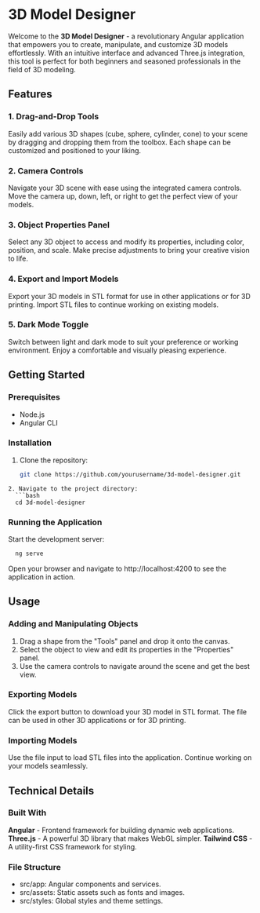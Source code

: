 # 3D Model Designer

Welcome to the **3D Model Designer** - a revolutionary Angular application that empowers you to create, manipulate, and customize 3D models effortlessly. With an intuitive interface and advanced Three.js integration, this tool is perfect for both beginners and seasoned professionals in the field of 3D modeling.

## Features

### 1. Drag-and-Drop Tools
Easily add various 3D shapes (cube, sphere, cylinder, cone) to your scene by dragging and dropping them from the toolbox. Each shape can be customized and positioned to your liking.

### 2. Camera Controls
Navigate your 3D scene with ease using the integrated camera controls. Move the camera up, down, left, or right to get the perfect view of your models.

### 3. Object Properties Panel
Select any 3D object to access and modify its properties, including color, position, and scale. Make precise adjustments to bring your creative vision to life.

### 4. Export and Import Models
Export your 3D models in STL format for use in other applications or for 3D printing. Import STL files to continue working on existing models.

### 5. Dark Mode Toggle
Switch between light and dark mode to suit your preference or working environment. Enjoy a comfortable and visually pleasing experience.

## Getting Started

### Prerequisites
- Node.js
- Angular CLI

### Installation

1. Clone the repository:
   ```bash
   git clone https://github.com/yourusername/3d-model-designer.git
```
2. Navigate to the project directory:
  ```bash
  cd 3d-model-designer
  ```

### Running the Application
Start the development server:
  ```bash
    ng serve
  ```

Open your browser and navigate to http://localhost:4200 to see the application in action.
## Usage
### Adding and Manipulating Objects
1. Drag a shape from the "Tools" panel and drop it onto the canvas.
2. Select the object to view and edit its properties in the "Properties" panel.
3. Use the camera controls to navigate around the scene and get the best view.
### Exporting Models
Click the export button to download your 3D model in STL format. The file can be used in other 3D applications or for 3D printing.
### Importing Models
Use the file input to load STL files into the application. Continue working on your models seamlessly.
## Technical Details
### Built With
**Angular** - Frontend framework for building dynamic web applications.
**Three.js** - A powerful 3D library that makes WebGL simpler.
**Tailwind CSS** - A utility-first CSS framework for styling.
### File Structure
* src/app: Angular components and services.
* src/assets: Static assets such as fonts and images.
* src/styles: Global styles and theme settings.

